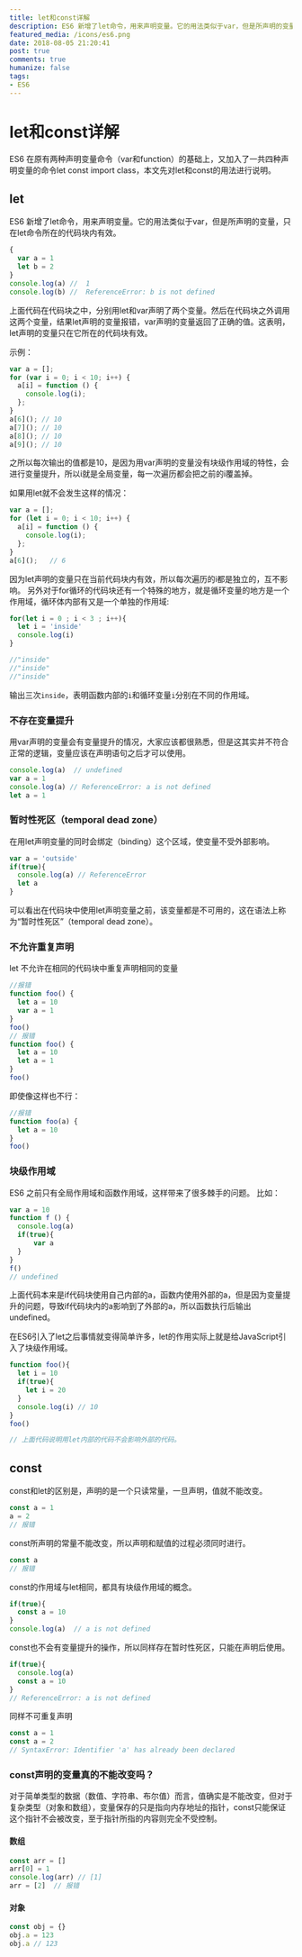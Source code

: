 ```yaml
---
title: let和const详解
description: ES6 新增了let命令，用来声明变量。它的用法类似于var，但是所声明的变量，只在let命令所在的代码块内有效。
featured_media: /icons/es6.png
date: 2018-08-05 21:20:41
post: true
comments: true
humanize: false
tags:
- ES6
---
```


# let和const详解
ES6 在原有两种声明变量命令（var和function）的基础上，又加入了一共四种声明变量的命令let const import class，本文先对let和const的用法进行说明。

## let
ES6 新增了let命令，用来声明变量。它的用法类似于var，但是所声明的变量，只在let命令所在的代码块内有效。

``` js
{
  var a = 1
  let b = 2
}
console.log(a) //  1
console.log(b) //  ReferenceError: b is not defined
```
上面代码在代码块之中，分别用let和var声明了两个变量。然后在代码块之外调用这两个变量，结果let声明的变量报错，var声明的变量返回了正确的值。这表明，let声明的变量只在它所在的代码块有效。 

示例：
``` js
var a = [];
for (var i = 0; i < 10; i++) {
  a[i] = function () {
    console.log(i);
  };
}
a[6](); // 10
a[7](); // 10
a[8](); // 10
a[9](); // 10
```
之所以每次输出的值都是10，是因为用var声明的变量没有块级作用域的特性，会进行变量提升，所以i就是全局变量，每一次遍历都会把之前的i覆盖掉。 

如果用let就不会发生这样的情况：
``` js
var a = [];
for (let i = 0; i < 10; i++) {
  a[i] = function () {
    console.log(i);
  };
}
a[6]();   // 6
```
因为let声明的变量只在当前代码块内有效，所以每次遍历的i都是独立的，互不影响。 另外对于for循环的代码块还有一个特殊的地方，就是循环变量的地方是一个作用域，循环体内部有又是一个单独的作用域:
``` js
for(let i = 0 ; i < 3 ; i++){
  let i = 'inside'
  console.log(i)
}

//"inside"
//"inside"
//"inside"
```
输出三次`inside`，表明函数内部的`i`和循环变量`i`分别在不同的作用域。

### 不存在变量提升
用var声明的变量会有变量提升的情况，大家应该都很熟悉，但是这其实并不符合正常的逻辑，变量应该在声明语句之后才可以使用。
``` js
console.log(a)  // undefined
var a = 1  
console.log(a) // ReferenceError: a is not defined
let a = 1  
```

### 暂时性死区（temporal dead zone）
在用let声明变量的同时会绑定（binding）这个区域，使变量不受外部影响。
``` js
var a = 'outside'
if(true){
  console.log(a) // ReferenceError
  let a
}
```
可以看出在代码块中使用let声明变量之前，该变量都是不可用的，这在语法上称为“暂时性死区”（temporal dead zone）。

### 不允许重复声明
let 不允许在相同的代码块中重复声明相同的变量

``` js
//报错
function foo() {
  let a = 10
  var a = 1
}
foo()
// 报错
function foo() {
  let a = 10
  let a = 1
}
foo()
```
即使像这样也不行：
``` js
//报错
function foo(a) {
  let a = 10
}
foo()
```

### 块级作用域
ES6 之前只有全局作用域和函数作用域，这样带来了很多棘手的问题。 比如：
``` js
var a = 10
function f () {
  console.log(a)
  if(true){
      var a
  }
}
f()
// undefined
```
上面代码本来是if代码块使用自己内部的a，函数内使用外部的a，但是因为变量提升的问题，导致if代码块内的a影响到了外部的a，所以函数执行后输出undefined。

在ES6引入了let之后事情就变得简单许多，let的作用实际上就是给JavaScript引入了块级作用域。
``` js
function foo(){
  let i = 10
  if(true){
    let i = 20
  }
  console.log(i) // 10
}
foo()

// 上面代码说明用let内部的代码不会影响外部的代码。
```

## const
const和let的区别是，声明的是一个只读常量，一旦声明，值就不能改变。
``` js
const a = 1
a = 2
// 报错
```

const所声明的常量不能改变，所以声明和赋值的过程必须同时进行。
``` js
const a
// 报错
```

const的作用域与let相同，都具有块级作用域的概念。
``` js
if(true){
  const a = 10
}
console.log(a)  // a is not defined
```

const也不会有变量提升的操作，所以同样存在暂时性死区，只能在声明后使用。
``` js
if(true){
  console.log(a)
  const a = 10
}
// ReferenceError: a is not defined
```

同样不可重复声明
``` js
const a = 1
const a = 2
// SyntaxError: Identifier 'a' has already been declared
```

### const声明的变量真的不能改变吗？
对于简单类型的数据（数值、字符串、布尔值）而言，值确实是不能改变，但对于复杂类型（对象和数组），变量保存的只是指向内存地址的指针，const只能保证这个指针不会被改变，至于指针所指的内容则完全不受控制。 

#### 数组
``` js
const arr = []
arr[0] = 1
console.log(arr) // [1]
arr = [2]  // 报错
```

#### 对象
``` js
const obj = {}
obj.a = 123
obj.a // 123
```